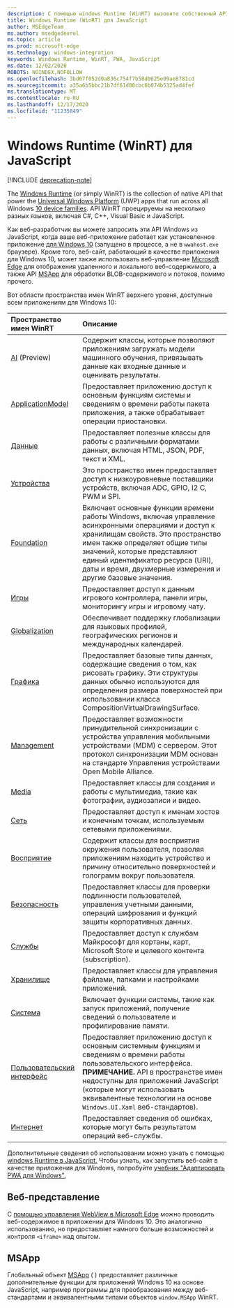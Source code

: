 ```yaml
---
description: С помощью windows Runtime (WinRT) вызовите собственный API Windows из приложения JavaScript.
title: Windows Runtime (WinRT) для JavaScript
author: MSEdgeTeam
ms.author: msedgedevrel
ms.topic: article
ms.prod: microsoft-edge
ms.technology: windows-integration
keywords: Windows Runtime, WinRT, PWA, JavaScript
ms.date: 12/02/2020
ROBOTS: NOINDEX,NOFOLLOW
ms.openlocfilehash: 3bd67f052d0a836c754f7b58d0625e09ae8781cd
ms.sourcegitcommit: a35a6b5bbc21b7df61d08cbc6b074b5325ad4fef
ms.translationtype: MT
ms.contentlocale: ru-RU
ms.lasthandoff: 12/17/2020
ms.locfileid: "11235849"
---
```

# Windows Runtime (WinRT) для JavaScript  

[!INCLUDE [deprecation-note](../includes/legacy-edge-note.md)]  

The [Windows Runtime](/windows/uwp/get-started/universal-application-platform-guide#how-the-universal-windows-platform-relates-to-windows-runtime-apis) \(or simply WinRT\) is the collection of native API that power the [Universal Windows Platform](/windows/uwp/get-started/universal-application-platform-guide) \(UWP\) apps that run across all Windows [10 device families](/uwp/extension-sdks/device-families-overview).  API WinRT проецируемы на несколько разных языков, включая C#, C++, Visual Basic и JavaScript.  

Как веб-разработчик вы можете запросить эти API Windows из JavaScript, когда ваше веб-приложение работает как установленное приложение [для Windows 10](../progressive-web-apps/windows-features.md#set-up-and-run-your-universal-windows-app) \(запущено в процессе, а не в `wwahost.exe` браузере\).  Кроме того, веб-сайт, работающий в качестве приложения для Windows 10, может также использовать веб-управление [Microsoft Edge](#webview) для отображения удаленного и локального веб-содержимого, а также API [MSApp](#msapp) для обработки BLOB-содержимого и потоков, помимо прочего.  

Вот области пространства имен WinRT верхнего уровня, доступные всем приложениям для Windows 10:  

| Пространство имен WinRT | Описание |  
|:--- |:--- |  
| [AI](/uwp/api/windows.AI.MachineLearning.Preview) \(Preview\) | Содержит классы, которые позволяют приложениям загружать модели машинного обучения, привязывать данные как входные данные и оценивать результаты.  |  
| [ApplicationModel](/uwp/api/windows.applicationmodel) | Предоставляет приложению доступ к основным функциям системы и сведениям о времени работы пакета приложения, а также обрабатывает операции приостановки.  |  
| [Данные](/uwp/api/windows.data.html) | Предоставляет полезные классы для работы с различными форматами данных, включая HTML, JSON, PDF, текст и XML.  |  
| [Устройства](/uwp/api/windows.devices) | Это пространство имен предоставляет доступ к низкоуровневые поставщики устройств, включая ADC, GPIO, I2 C, PWM и SPI.  |  
| [Foundation](/uwp/api/windows.foundation) | Включает основные функции времени работы Windows, включая управление асинхронными операциями и доступ к хранилищам свойств.  Это пространство имен также определяет общие типы значений, которые представляют единый идентификатор ресурса \(URI\), даты и время, двухмерные измерения и другие базовые значения.  |  
| [Игры](/uwp/api/windows.gaming.input) |Предоставляет доступ к данным игрового контроллера, панели игры, мониторингу игры и игровому чату.  |  
| [Globalization](/uwp/api/windows.globalization) | Обеспечивает поддержку глобализации для языковых профилей, географических регионов и международных календарей.  |  
| [Графика](/uwp/api/windows.graphics) | Предоставляет базовые типы данных, содержащие сведения о том, как рисовать графику.  Эти структуры данных обычно используются для определения размера поверхностей при использовании класса CompositionVirtualDrawingSurface.  |  
| [Management](/uwp/api/windows.management) | Предоставляет возможности принудительной синхронизации с устройства управления мобильными устройствами \(MDM\) с сервером.  Этот протокол синхронизации MDM основан на стандарте Управления устройствами Open Mobile Alliance.  |  
| [Media](/uwp/api/windows.media) | Предоставляет классы для создания и работы с мультимедиа, такие как фотографии, аудиозаписи и видео.  |  
| [Сеть](/uwp/api/windows.networking) | Предоставляет доступ к именам хостов и конечным точкам, используемым сетевыми приложениями.  |  
| [Восприятие](/uwp/api/windows.perception) | Содержит классы для восприятия окружения пользователя, позволяя приложениям находить устройство и причину относительно поверхностей и голограмм вокруг пользователя.  |  
| [Безопасность](/uwp/api/windows.security.authentication.identity) | Предоставляет классы для проверки подлинности пользователей, управления учетными данными, операций шифрования и функций защиты корпоративных данных.  |  
| [Службы](/uwp/api/windows.services.cortana) | Предоставляет доступ к службам Майкрософт для кортаны, карт, Microsoft Store и целевого контента \(subscription\).  |  
| [Хранилище](/uwp/api/windows.storage) | Предоставляет классы для управления файлами, папками и настройками приложений.  |  
| [Система](/uwp/api/windows.system) | Включает функции системы, такие как запуск приложений, получение сведений о пользователе и профилирование памяти.  |  
| [Пользовательский интерфейс](/uwp/api/windows.ui) | Предоставляет приложению доступ к основным системным функциям и сведениям о времени работы пользовательского интерфейса.  **ПРИМЕЧАНИЕ.** API в пространстве имен недоступны для приложений JavaScript \(которые могут использовать эквивалентные технологии на основе `Windows.UI.Xaml` веб-стандартов\).  |  
| [Интернет](/uwp/api/windows.web) | Предоставляет сведения об ошибках, которые могут быть результатом операций веб-службы.  |  

Дополнительные сведения об использовании можно узнать с помощью [windows Runtime в JavaScript.](./using-the-windows-runtime-in-javascript.md)  Чтобы узнать, как запустить веб-сайт в качестве приложения для Windows, попробуйте [учебник "Адаптировать PWA для Windows".](../progressive-web-apps/windows-features.md)  

## Веб-представление  

С [помощью управления WebView в Microsoft Edge](../hosting/webview/index.md) можно проводить веб-содержимое в приложении для Windows 10.  Это аналогично использованию, но предоставляет намного больше возможностей и контроля `<iframe>` над опытом. [](../hosting/webview/index.md#webview-versus-iframe)  

## MSApp  

Глобальный объект [MSApp](./reference/msapp.md) \( \) предоставляет различные дополнительные функции для приложений Windows 10 на основе JavaScript, например программы для преобразования между веб-стандартами и эквивалентными типами объектов `window.MSApp` WinRT.  
